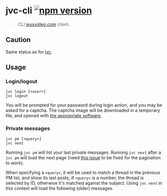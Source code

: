 # jvc-cli [![npm version](http://img.shields.io/npm/v/jvc-cli.svg?style=flat-square)](https://www.npmjs.org/package/jvc-cli)

> CLI [jeuxvideo.com] client.

[jeuxvideo.com]: http://www.jeuxvideo.com/

Caution
-------

Same status as for [jvc](https://github.com/valeriangalliat/jvc#caution).

Usage
-----

### Login/logout

```
jvc login [<user>]
jvc logout
```

You will be prompted for your password during login action, and you may
be asked for a captcha. The captcha image will be downloaded in a
temporary file, and opened with [the appropriate software][open].

[open]: https://www.npmjs.com/package/open

### Private messages

```
jvc pm [<query>]
jvc next
```

Running `jvc pm` will list your last private messages. Running `jvc
next` after a `jvc pm` will load the next page (need [this issue][#1016]
to be fixed for the pagination to work).

[#1016]: https://github.com/babel/babel/issues/1016

When specifying a `<query>`, it will be used to match a thread in the
previous PM list, and show its last posts; if `<query>` is a number, the
thread is selected by ID, otherwise it's matched against the subject.
Using `jvc next` in this context will load the following (older)
messages.
